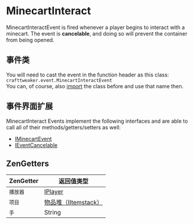 # MinecartInteract

MinecartInteractEvent is fired whenever a player begins to interact with a minecart. The event is **cancelable**, and doing so will prevent the container from being opened.

## 事件类
You will need to cast the event in the function header as this class:  
`crafttweaker.event.MinecartInteractEvent`  
You can, of course, also [import](/AdvancedFunctions/Import/) the class before and use that name then.

## 事件界面扩展
MinecartInteract Events implement the following interfaces and are able to call all of their methods/getters/setters as well:

- [IMinecartEvent](/Vanilla/Events/Events/IMinecartEvent/)
- [IEventCancelable](/Vanilla/Events/Events/IEventCancelable/)


## ZenGetters

| ZenGetter | 返回值类型                                         |
| --------- | --------------------------------------------- |
| `播放器`     | [IPlayer](/Vanilla/Players/IPlayer/)          |
| `项目`      | [物品堆（IItemstack）](/Vanilla/Items/IItemStack/) |
| `手`       | String                                        |
